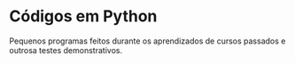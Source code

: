 # Códigos em Python
Pequenos programas feitos durante os aprendizados de cursos passados e outrosa testes demonstrativos.
